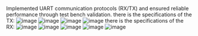 Implemented UART communication protocols (RX/TX) and ensured reliable performance through test bench validation.
there is the specifications of the TX:
![image](https://github.com/user-attachments/assets/d411de15-ff5a-4375-8bf8-557420745419)
![image](https://github.com/user-attachments/assets/714a3d2d-4ebf-45c6-a076-3cc37ac2ff51)
![image](https://github.com/user-attachments/assets/26b6acf3-e5b6-4df3-ad7a-aab96ae72b08)
![image](https://github.com/user-attachments/assets/78750ec1-1f0b-4c69-988d-0d6c36b77aaf)
there is the specifications of the RX:
![image](https://github.com/user-attachments/assets/b06eceff-2b99-4eef-ab06-caf2a8506642)
![image](https://github.com/user-attachments/assets/f65cce69-522b-406d-aa03-047515b309aa)
![image](https://github.com/user-attachments/assets/b0dd06e3-9290-4160-87d3-d27bd57826a5)
![image](https://github.com/user-attachments/assets/a8bb1f02-4f76-4e15-9ce4-3c12cea4d994)
![image](https://github.com/user-attachments/assets/4c5bbecb-bc29-4d61-a47a-2d912af1b7ad)

